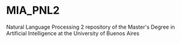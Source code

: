 # MIA_PNL2

Natural Language Processing 2 repository of the Master's Degree in Artificial Intelligence at the University of Buenos Aires